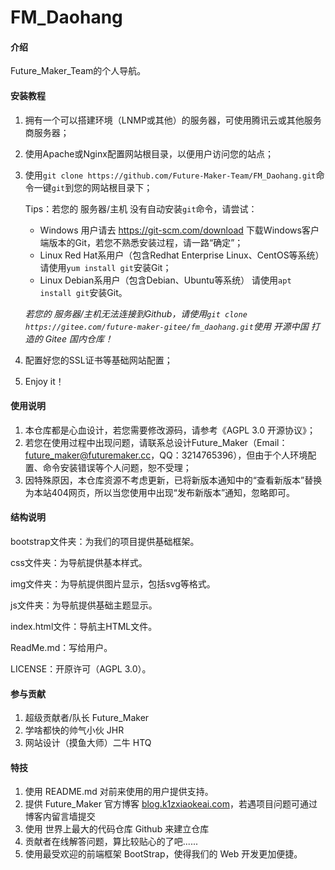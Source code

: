 # FM_Daohang

#### 介绍

Future_Maker_Team的个人导航。

#### 安装教程

1.  拥有一个可以搭建环境（LNMP或其他）的服务器，可使用腾讯云或其他服务商服务器；
2.  使用Apache或Nginx配置网站根目录，以便用户访问您的站点；
3.  使用`git clone https://github.com/Future-Maker-Team/FM_Daohang.git`命令一键`git`到您的网站根目录下；

    Tips：若您的 服务器/主机 没有自动安装`git`命令，请尝试：
    * Windows 用户请去 https://git-scm.com/download 下载Windows客户端版本的Git，若您不熟悉安装过程，请一路“确定”；
    * Linux Red Hat系用户（包含Redhat Enterprise Linux、CentOS等系统） 请使用`yum install git`安装Git；
    * Linux Debian系用户（包含Debian、Ubuntu等系统） 请使用`apt install git`安装Git。
    
    *若您的 服务器/主机无法连接到Github，请使用`git clone https://gitee.com/future-maker-gitee/fm_daohang.git`使用 开源中国 打造的 Gitee 国内仓库！*
    
4.  配置好您的SSL证书等基础网站配置；
5.  Enjoy it！

#### 使用说明

1.  本仓库都是心血设计，若您需要修改源码，请参考《AGPL 3.0 开源协议》；
2.  若您在使用过程中出现问题，请联系总设计Future_Maker（Email：future_maker@futuremaker.cc，QQ：3214765396），但由于个人环境配置、命令安装错误等个人问题，恕不受理；
3.  因特殊原因，本仓库资源不考虑更新，已将新版本通知中的“查看新版本”替换为本站404网页，所以当您使用中出现“发布新版本”通知，忽略即可。

#### 结构说明

bootstrap文件夹：为我们的项目提供基础框架。

css文件夹：为导航提供基本样式。

img文件夹：为导航提供图片显示，包括svg等格式。

js文件夹：为导航提供基础主题显示。

index.html文件：导航主HTML文件。

ReadMe.md：写给用户。

LICENSE：开原许可（AGPL 3.0）。

#### 参与贡献

1.  超级贡献者/队长 Future_Maker
2.  学啥都快的帅气小伙 JHR
3.  网站设计（摸鱼大师）二牛 HTQ

#### 特技

1.  使用 README.md 对前来使用的用户提供支持。
2.  提供 Future_Maker 官方博客 [blog.k1zxiaokeai.com](https://blog.k1zxiaokeai.com)，若遇项目问题可通过博客内留言墙提交
3.  使用 世界上最大的代码仓库 Github 来建立仓库
4.  贡献者在线解答问题，算比较贴心的了吧......
5.  使用最受欢迎的前端框架 BootStrap，使得我们的 Web 开发更加便捷。
